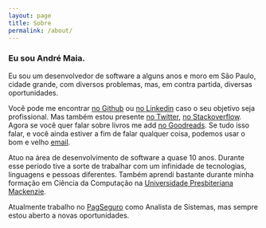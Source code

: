 ```yaml
---
layout: page
title: Sobre
permalink: /about/
---
```


### Eu sou André Maia.

Eu sou um desenvolvedor de software a alguns anos e moro em São Paulo, cidade grande, com diversos problemas, mas, em contra partida, diversas oportunidades.

Você pode me encontrar [no Github](https://github.com/andrenmaia) ou [no Linkedin](https://www.linkedin.com/in/andrenmaia) caso o seu objetivo seja profissional. Mas também estou presente [no Twitter](https://twitter.com/andrenmaia), [no Stackoverflow](http://pt.stackoverflow.com/users/6588/anmaia). Agora se você quer falar sobre livros me add [no Goodreads](http://www.goodreads.com/user/show/17931907-andr-maia). Se tudo isso falar, e você ainda estiver a fim de falar qualquer coisa, podemos usar o bom e velho [email](mailto:andrenmaia@gmail.com).


Atuo na área de desenvolvimento de software a quase 10 anos. Durante esse período tive a sorte de trabalhar com um infinidade de tecnologias, linguagens e pessoas diferentes. Também aprendi bastante durante minha formação em Ciência da Computação na [Universidade Presbiteriana Mackenzie](http://up.mackenzie.br/graduacao/sao-paulo/ciencia-da-computacao/).

Atualmente trabalho no [PagSeguro](https://pagseguro.uol.com.br) como Analista de Sistemas, mas sempre estou aberto a novas oportunidades.

